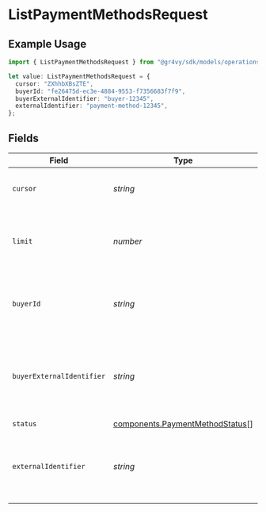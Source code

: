 # ListPaymentMethodsRequest

## Example Usage

```typescript
import { ListPaymentMethodsRequest } from "@gr4vy/sdk/models/operations";

let value: ListPaymentMethodsRequest = {
  cursor: "ZXhhbXBsZTE",
  buyerId: "fe26475d-ec3e-4884-9553-f7356683f7f9",
  buyerExternalIdentifier: "buyer-12345",
  externalIdentifier: "payment-method-12345",
};
```

## Fields

| Field                                                                              | Type                                                                               | Required                                                                           | Description                                                                        | Example                                                                            |
| ---------------------------------------------------------------------------------- | ---------------------------------------------------------------------------------- | ---------------------------------------------------------------------------------- | ---------------------------------------------------------------------------------- | ---------------------------------------------------------------------------------- |
| `cursor`                                                                           | *string*                                                                           | :heavy_minus_sign:                                                                 | A pointer to the page of results to return.                                        | ZXhhbXBsZTE                                                                        |
| `limit`                                                                            | *number*                                                                           | :heavy_minus_sign:                                                                 | The maximum number of items that are at returned.                                  | 20                                                                                 |
| `buyerId`                                                                          | *string*                                                                           | :heavy_minus_sign:                                                                 | The ID of the buyer to filter payment methods by.                                  | fe26475d-ec3e-4884-9553-f7356683f7f9                                               |
| `buyerExternalIdentifier`                                                          | *string*                                                                           | :heavy_minus_sign:                                                                 | The external identifier of the buyer to filter payment methods by.                 | buyer-12345                                                                        |
| `status`                                                                           | [components.PaymentMethodStatus](../../models/components/paymentmethodstatus.md)[] | :heavy_minus_sign:                                                                 | N/A                                                                                |                                                                                    |
| `externalIdentifier`                                                               | *string*                                                                           | :heavy_minus_sign:                                                                 | The external identifier of the payment method to filter by.                        | payment-method-12345                                                               |